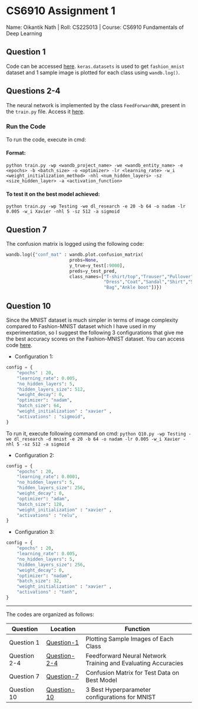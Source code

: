 # CS6910 Assignment 1
Name: Oikantik Nath | Roll: CS22S013 | Course: CS6910 Fundamentals of Deep Learning


## Question 1
Code can be accessed [here](https://github.com/oikn2018/CS6910_assignment_1/blob/main/Q1.ipynb). `keras.datasets` is used to get `fashion_mnist` dataset and 1 sample image is plotted for each class using `wandb.log()`.

## Questions 2-4
The neural network is implemented by the class `FeedForwardNN`, present in the `train.py` file.  Access it [here](https://github.com/oikn2018/CS6910_assignment_1/blob/main/train.py).

### Run the Code
To run the code, execute in cmd: 
#### Format:
`python train.py -wp <wandb_project_name> -we <wandb_entity_name> -e <epochs> -b <batch_size> -o <optimizer> -lr <learning_rate> -w_i <weight_initialization_method> -nhl <num_hidden_layers> -sz <size_hidden_layer> -a <activation_function>`

#### To test it on the best model achieved:
`python train.py -wp Testing -we dl_research -e 20 -b 64 -o nadam -lr 0.005 -w_i Xavier -nhl 5 -sz 512 -a sigmoid`

## Question 7
The confusion matrix is logged using the following code:

```python
wandb.log({"conf_mat" : wandb.plot.confusion_matrix(
                        probs=None,
                        y_true=y_test[:9000],
                        preds=y_test_pred,
                        class_names=["T-shirt/top","Trouser","Pullover",\
                                     "Dress","Coat","Sandal","Shirt","Sneaker",\
                                     "Bag","Ankle boot"])})
```


## Question 10
Since the MNIST dataset is much simpler in terms of image complexity compared to Fashion-MNIST dataset which I have used in my experimentation, so I suggest the following 3 configurations that give me the best accuracy scores on the Fashion-MNIST dataset. You can access code [here](https://github.com/oikn2018/CS6910_assignment_1/blob/main/Q10.py).

- Configuration 1: 
```python
config = { 
	"epochs" : 20,
	"learning_rate": 0.005,
	"no_hidden_layers": 5, 
	"hidden_layers_size": 512,
	"weight_decay": 0,
	"optimizer": "nadam",
	"batch_size": 64,
	"weight_initialization" : "xavier" ,
	"activations" : "sigmoid",
}
```
 To run it, execute following command on cmd:
`python Q10.py -wp Testing -we dl_research -d mnist -e 20 -b 64 -o nadam -lr 0.005 -w_i Xavier -nhl 5 -sz 512 -a sigmoid`

- Configuration 2: 
```python
config = { 
	"epochs" : 20,
	"learning_rate": 0.0001,
	"no_hidden_layers": 5, 
	"hidden_layers_size": 256,
	"weight_decay": 0,
	"optimizer": "adam",
	"batch_size": 128,
	"weight_initialization" : "xavier" ,
	"activations" : "relu",
}
```


- Configuration 3: 
```python
config = { 
	"epochs" : 20,
	"learning_rate": 0.005,
	"no_hidden_layers": 5, 
	"hidden_layers_size": 256,
	"weight_decay": 0,
	"optimizer": "nadam",
	"batch_size": 32,
	"weight_initialization" : "xavier" ,
	"activations" : "tanh",
}
```

---
The codes are organized as follows:

| Question | Location | Function | 
|----------|----------|----------|
| Question 1 | [Question-1](https://github.com/oikn2018/CS6910_assignment_1/blob/main/q1.py) | Plotting Sample Images of Each Class | 
| Question 2-4 | [Question-2-4](https://github.com/oikn2018/CS6910_assignment_1/blob/main/train.py) | Feedforward Neural Network Training and Evaluating Accuracies |
| Question 7 | [Question-7](#) | Confusion Matrix for Test Data on Best Model | 
| Question 10 | [Question-10](https://github.com/oikn2018/CS6910_assignment_1/blob/main/Q10.py) | 3 Best Hyperparameter configurations for MNIST | 
